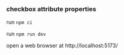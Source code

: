 ### checkbox attribute properties

run `npm ci`

run `npm run dev`

open a web browser at http://localhost:5173/
